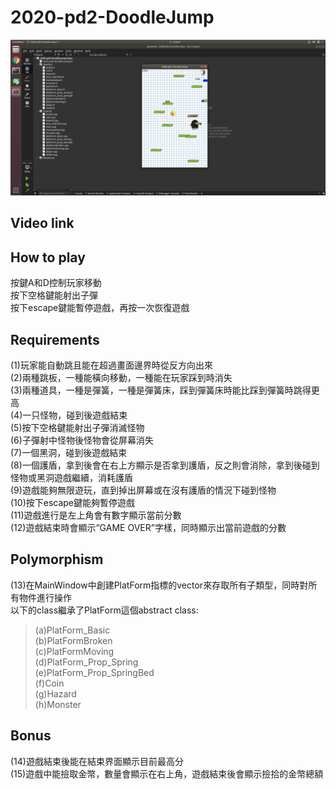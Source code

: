# 2020-pd2-DoodleJump
![image](Page.png)
## Video link
## How to play
按鍵A和D控制玩家移動  
按下空格鍵能射出子彈  
按下escape鍵能暫停遊戲，再按一次恢復遊戲  
## Requirements
(1)玩家能自動跳且能在超過畫面邊界時從反方向出來  
(2)兩種跳板，一種能橫向移動，一種能在玩家踩到時消失  
(3)兩種道具，一種是彈簧，一種是彈簧床，踩到彈簧床時能比踩到彈簧時跳得更高  
(4)一只怪物，碰到後遊戲結束  
(5)按下空格鍵能射出子彈消滅怪物  
(6)子彈射中怪物後怪物會從屏幕消失  
(7)一個黑洞，碰到後遊戲結束  
(8)一個護盾，拿到後會在右上方顯示是否拿到護盾，反之則會消除，拿到後碰到怪物或黑洞遊戲繼續，消耗護盾  
(9)遊戲能夠無限遊玩，直到掉出屏幕或在沒有護盾的情況下碰到怪物  
(10)按下escape鍵能夠暫停遊戲  
(11)遊戲進行是左上角會有數字顯示當前分數  
(12)遊戲結束時會顯示“GAME OVER”字樣，同時顯示出當前遊戲的分數  
## Polymorphism
(13)在MainWindow中創建PlatForm指標的vector來存取所有子類型，同時對所有物件進行操作  
以下的class繼承了PlatForm這個abstract class:  
>(a)PlatForm_Basic  
(b)PlatFormBroken  
(c)PlatFormMoving  
(d)PlatForm_Prop_Spring  
(e)PlatForm_Prop_SpringBed  
(f)Coin  
(g)Hazard  
(h)Monster  

## Bonus
(14)遊戲結束後能在結束界面顯示目前最高分  
(15)遊戲中能撿取金幣，數量會顯示在右上角，遊戲結束後會顯示撿拾的金幣總額
